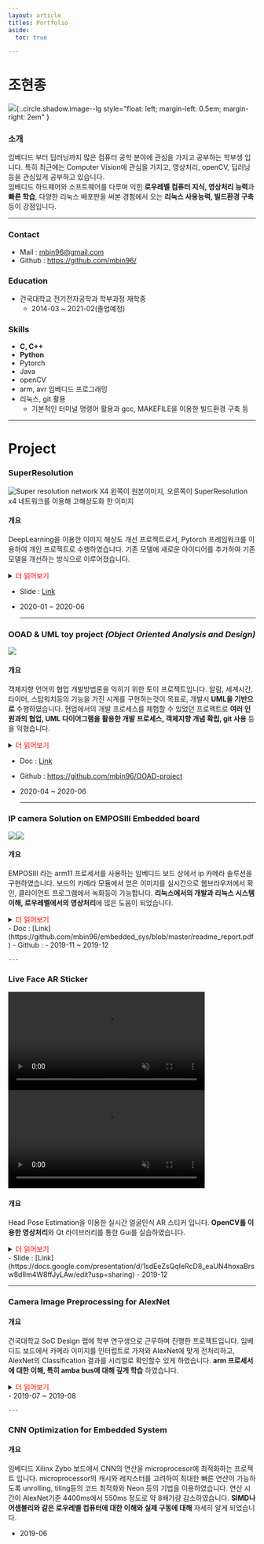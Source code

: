 ```yaml
---
layout: article
titles: Portfolio
aside:
  toc: true

---
```



# 조현종
![](img/me.png){:.circle.shadow.image--lg 
    style="float: left; 
    margin-left: 0.5em; 
    margin-right: 2em"
    }


### 소개
임베디드 부터 딥러닝까지 많은 컴퓨터 공학 분야에 관심을 가지고 공부하는 학부생 입니다. 특히 최근에는 Computer Vision에 관심을 가지고, 영상처리, openCV, 딥러닝 등을 관심있게 공부하고 있습니다.  
임베디드 하드웨어와 소프트웨어를 다루며 익힌 **로우레벨 컴퓨터 지식, 영상처리 능력**과 **빠른 학습**, 다양한 리눅스 배포판을 써본 경험에서 오는 **리눅스 사용능력, 빌드환경 구축** 등이 강점입니다.

---
### Contact
- Mail : [mbin96@gmail.com](mailto://mbin96@gmail.com)
- Github : <https://github.com/mbin96/>
    
### Education
- 건국대학교 전기전자공학과 학부과정 재학중
  - 2014-03 ~ 2021-02(졸업예정) 

### Skills
- **C, C++** 
- **Python**
- Pytorch
- Java
- openCV
- arm, avr 임베디드 프로그래밍
- 리눅스, git 활용
  - 기본적인 터미널 명령어 활용과 gcc, MAKEFILE을 이용한 빌드환경 구축 등

---
# Project
### SuperResolution
![Super resolution network X4](/img/srnet_sample.png)
왼쪽이 원본이미지, 오른쪽이 SuperResolution x4 네트워크를 이용해 고해상도화 한 이미지
#### 개요
DeepLearning을 이용한 이미지 해상도 개선 프로젝트로서, Pytorch 프레임워크를 이용하여 개인 프로젝트로 수행하였습니다. 기존 모델에 새로운 아이디어를 추가하여 기존 모델을 개선하는 방식으로 이루어졌습니다.  

<details>
<summary><span style="color:red">더 읽어보기</span></summary>
<div markdown="1">

#### 특징
- 개인프로젝트
- PyTorch 사용
- 의료 영상 네트워크인 UNETPP를 베이스로 하여 CA, Back Projection등의 아이디어를 사용해 구성
  - UNETPP 네트워크는 이미지의 크기를 작게 변형하여 학습하기 때문에 Global feature을 학습하는데에 적합함 
    
![Super resolution network compatition](/img/srnet.png)
해당 네트워크는 격자 무늬와 같이 Global feature가 두드러지는 반복되는 패턴에서 좋은 결과를 보여주었습니다.

</div>
</details>

- Slide : [Link](https://1drv.ms/p/s!AvfXn2C0Rf2JhON2hb8XP4K9nC-qMg?e=Gv4geN)  
- 2020-01 ~ 2020-06  
    
    ---
  
### OOAD & UML toy project *(Object Oriented Analysis and Design)*
![](/img/ooad.png)
#### 개요
객체지향 언어의 협업 개발방법론을 익히기 위한 토이 프로젝트입니다. 알람, 세계시간, 타이머, 스탑워치등의 기능을 가진 시계를 구현하는것이 목표로, 개발시 **UML을 기반으로** 수행하였습니다. 현업에서의 개발 프로세스를 체험할 수 있었던 프로젝트로 **여러 인원과의 협업, UML 다이어그램을 활용한 개발 프로세스, 객체지향 개념 확립, git 사용** 등을 익혔습니다.

<details>
<summary><span style="color:red">더 읽어보기</span></summary>
<div markdown="1">
![](/img/ooad_use.png)
![](/img/ooad_class.png)
#### 특징
- 4인 팀 프로젝트
- 애자일 프로세스
- Planning, Analysis, Design, Implementation & Unit Test, System Testing 로 구성
- UML 다이어그램을 이용하여 UseCase, Sequence Diagram, 도메인 모델등 구성
- Implementation은 다음과 같은 환경에서 수행되었습니다.
  - Java8
  - Junit
  - Sonacube
  - Jenkins
  - Git
  - Notion (for Issue Tracking)
    
코로나 시국에 대면으로 프로젝트를 수행하는데 어려움이 있었으나, Microsoft Teams와 Git의 적극적인 활용으로 원격에서 효율적으로 협업하는 방식을 익힐 수 있었습니다. 4인이서 매일매일 teams를 사용해 할일을 나누고 그때그때 github에 커밋하며 진행하였습니다.   
평소 디자인에 관심이 많아 제가 UI 직접 디자인하였고, 사용자가 어떤버튼이 무슨일을 할지 예측 가능한 UX를 만들기 위해 팀원간에 많은 논의가 있었습니다. 
</div>
</details>


- Doc : [Link](https://drive.google.com/drive/folders/1poVJCUSLcbhl0wb8AXnfopp3gs7mR5UY?usp=sharing)
- Github : <https://github.com/mbin96/OOAD-project>
- 2020-04 ~ 2020-06  
    
    ---

### IP camera Solution on EMPOSIII Embedded board
![](/img/ipcam_pc.png)![](/img/ipcam_smart.png)
#### 개요
EMPOSIII 라는 arm11 프로세서를 사용하는 임베디드 보드 상에서 ip 카메라 솔루션을 구현하였습니다. 보드의 카메라 모듈에서 얻은 이미지를 실시간으로 웹브라우저에서 확인, 클라이언트 프로그램에서 녹화등이 가능합니다. **리눅스에서의 개발과 리눅스 시스템 이해, 로우레벨에서의 영상처리**에 많은 도움이 되었습니다.

<details>
<summary><span style="color:red">더 읽어보기</span></summary>
<div markdown="1">
#### 특징
- 3인 팀 프로젝트
- 서버 사이드 (EMPOSIII) 
  - 임베디드 리눅스 기반 
  - 카메라 모듈에서 RGB값을 받아오는 디바이스 드라이버
  - RGB raw 데이터를 전처리 하고 jpeg로 압축해 비디오 스트림으로 보내는 소켓 프로그래밍
  - 그외 jpeg 라이브러리등의 크로스컴파일
- 클라이언트 (x86)
  - openCV를 이용해 서버의 비디오 스트림을 이용해 얼굴감지, 움직임감지시 녹화 기능 구현.    
     
리눅스에 익숙한 사람이 조원 중 저 혼자고 다른 팀원은 리눅스가 처음이라 프로젝트를 진행하는데 어려움이 많았으나, 다른 조원과 많은 대화를 나누며 제가 아는것을 가르쳐 주고 서로 할수있는 영역을 잘 나누어 협업하였습니다.   
비디오 스트림으로 저성능 하드웨어에 알맞은 mjpeg를 사용하여 브라우저에서 볼 수 있게 하는 것이 목표 였는데, 인터넷상의 코드는 파이썬을 이용하는게 대부분이고 C를 이용한 코드가 없어서 소켓 프로그래밍으로 직접 구현했어야 했습니다. mjpeg mime가 제대로 서술된 문서가 없어 고생하였으나 포기하지않고 수 일간의 구글링과 테스트를 통해 mjpeg를 정확히 구현 하였습니다.
</div>
</details>
- Doc : [Link](https://github.com/mbin96/embedded_sys/blob/master/readme_report.pdf)
- Github : <https://github.com/mbin96/embedded_sys>
- 2019-11 ~ 2019-12  
   
    --- 

### Live Face AR Sticker
<video src="/img/horizen.mp4" loop="" autoplay="" muted="" width="400" ></video><video src="/img/port.mp4" loop="" autoplay="" muted="" width="400" ></video>   
#### 개요
Head Pose Estimation을 이용한 실시간 얼굴인식 AR 스티커 입니다. **OpenCV를 이용한 영상처리**와 Qt 라이브러리를 통한 Gui를 실습하였습니다.
<details>
<summary><span style="color:red">더 읽어보기</span></summary>
<div markdown="1">
#### 특징
- C++, OpenCV4, Qt5, [sdm Head Pose Estimation](https://github.com/chengzhengxin/sdm) 이용
- 위 영상과 같이 수직 수평에서 얼굴의 회전을 감지하고, 얼굴의 이마부분에만 정확하게 스티커를 합성
   
</div>
</details>
- Slide : [Link](https://docs.google.com/presentation/d/1sdEeZsQqIeRcD8_eaUN4hoxaBrsw8dIIm4W8ffJyLAw/edit?usp=sharing)
- 2019-12  
  
  ---

### Camera Image Preprocessing for AlexNet
#### 개요
건국대학교 SoC Design 랩에 학부 연구생으로 근무하며 진행한 프로젝트입니다. 임베디드 보드에서 카메라 이미지를 인터럽트로 가져와 AlexNet에 맞게 전처리하고, AlexNet의 Classification 결과를 시리얼로 확인할수 있게 하였습니다. **arm 프로세서에 대한 이해, 특히 amba bus에 대해 깊게 학습** 하였습니다.
<details>
<summary><span style="color:red">더 읽어보기</span></summary>
<div markdown="1">
#### 특징
- Xilinx Zybo 보드 사용
- 카메라 모듈 데이터를 AlexNet에 맞춰 크롭, 리사이즈, 노말라이즈 등 전처리 작업 수행
- hdmi를 통해 해당 인풋 이미지를 확인하고, AlexNet의 결과를 시리얼로 출력
</div>
</details>
- 2019-07 ~ 2019-08  
    
    ---
    
### CNN Optimization for Embedded System
#### 개요
임베디드 Xilinx Zybo 보드에서 CNN의 연산을 microprocesor에 최적화하는 프로젝트 입니다. microprocessor의 캐시와 레지스터를 고려하여 최대한 빠른 연산이 가능하도록 unrolling, tiling등의 코드 최적화와 Neon 등의 기법을 이용하였습니다. 연산 시간이 AlexNet기준 4400ms에서 550ms 정도로 약 8배가량 감소하였습니다. **SIMD나 어셈블리와 같은 로우레벨 컴퓨터에 대한 이해와 실제 구동에 대해** 자세히 알게 되었습니다.
- 2019-06